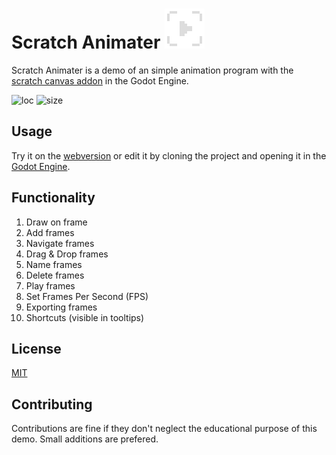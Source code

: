 # Scratch Animater ![icon](icon.png) 
Scratch Animater is a demo of an simple animation program with the [scratch canvas addon](https://github.com/boukew99/scratch_canvas) in the Godot Engine.

![loc](https://img.shields.io/tokei/lines/github/boukew99/scratch_animater) ![size](https://img.shields.io/github/repo-size/boukew99/scratch_animater) 


## Usage
Try it on the [webversion](https://howyoudoing.itch.io/scratch-animator) or edit it by cloning the project and opening it in the [Godot Engine](https://godotengine.org/).

## Functionality
1. Draw on frame
2. Add frames
3. Navigate frames
4. Drag & Drop frames
5. Name frames
6. Delete frames
7. Play frames
8. Set Frames Per Second (FPS)
9. Exporting frames
10. Shortcuts (visible in tooltips)

## License
[MIT](LICENSE)


## Contributing
Contributions are fine if they don't neglect the educational purpose of this demo. Small additions are prefered.
